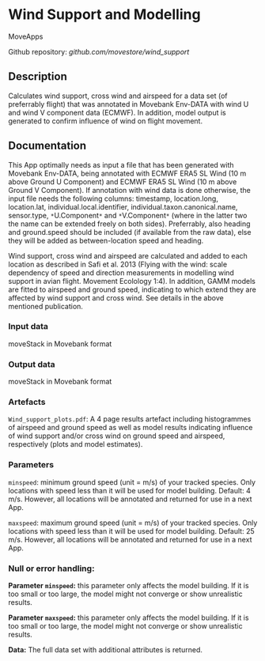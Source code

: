 # Wind Support and Modelling

MoveApps

Github repository: *github.com/movestore/wind_support*

## Description
Calculates wind support, cross wind and airspeed for a data set (of preferrably flight) that was annotated in Movebank Env-DATA with wind U and wind V component data (ECMWF). In addition, model output is generated to confirm influence of wind on flight movement.

## Documentation
This App optimally needs as input a file that has been generated with Movebank Env-DATA, being annotated with ECMWF ERA5 SL Wind (10 m above Ground U Component) and ECMWF ERA5 SL Wind (10 m above Ground V Component). If annotation with wind data is done otherwise, the input file needs the following columns: timestamp, location.long, location.lat, individual.local.identifier, individual.taxon.canonical.name, sensor.type, `*`U.Component`*` and `*`V.Component`*` (where in the latter two the name can be extended freely on both sides). Preferrably, also heading and ground.speed should be included (if available from the raw data), else they will be added as between-location speed and heading.

Wind support, cross wind and airspeed are calculated and added to each location as described in Safi et al. 2013 (Flying with the wind: scale dependency of speed and direction measurements in modelling wind support in avian flight. Movement Ecolology 1:4). In addition, GAMM models are fitted to airspeed and ground speed, indicating to which extend they are affected by wind support and cross wind. See details in the above mentioned publication. 

### Input data
moveStack in Movebank format

### Output data
moveStack in Movebank format

### Artefacts
`Wind_support_plots.pdf`: A 4 page results artefact including histogrammes of airspeed and ground speed as well as model results indicating influence of wind support and/or cross wind on ground speed and airspeed, respectively (plots and model estimates).

### Parameters 
`minspeed`: minimum ground speed (unit = m/s) of your tracked species. Only locations with speed less than it will be used for model building. Default: 4 m/s. However, all locations will be annotated and returned for use in a next App.

`maxspeed`: maximum ground speed (unit = m/s) of your tracked species. Only locations with speed less than it will be used for model building. Default: 25 m/s. However, all locations will be annotated and returned for use in a next App.

### Null or error handling:
**Parameter `minspeed`:** this parameter only affects the model building. If it is too small or too large, the model might not converge or show unrealistic results.

**Parameter `maxspeed`:** this parameter only affects the model building. If it is too small or too large, the model might not converge or show unrealistic results.

**Data:** The full data set with additional attributes is returned.
